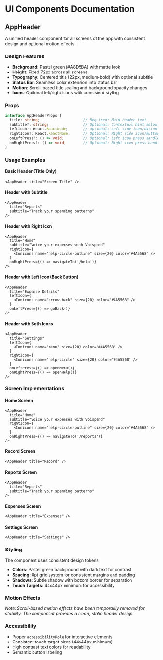 # UI Components Documentation

## AppHeader

A unified header component for all screens of the app with consistent design and optional motion effects.

### Design Features

- **Background**: Pastel green (#A8D5BA) with matte look
- **Height**: Fixed 72px across all screens
- **Typography**: Centered title (22px, medium-bold) with optional subtitle
- **Status Bar**: Seamless color extension into status bar
- **Motion**: Scroll-based title scaling and background opacity changes
- **Icons**: Optional left/right icons with consistent styling

### Props

```typescript
interface AppHeaderProps {
  title: string;                    // Required: Main header text
  subtitle?: string;                // Optional: Contextual hint below title
  leftIcon?: React.ReactNode;       // Optional: Left side icon/button
  rightIcon?: React.ReactNode;      // Optional: Right side icon/button
  onLeftPress?: () => void;         // Optional: Left icon press handler
  onRightPress?: () => void;        // Optional: Right icon press handler
}
```

### Usage Examples

#### Basic Header (Title Only)
```tsx
<AppHeader title="Screen Title" />
```

#### Header with Subtitle
```tsx
<AppHeader 
  title="Reports" 
  subtitle="Track your spending patterns" 
/>
```

#### Header with Right Icon
```tsx
<AppHeader 
  title="Home" 
  subtitle="Voice your expenses with Voispend"
  rightIcon={
    <Ionicons name="help-circle-outline" size={20} color="#4A5568" />
  }
  onRightPress={() => navigateTo('/help')}
/>
```

#### Header with Left Icon (Back Button)
```tsx
<AppHeader 
  title="Expense Details"
  leftIcon={
    <Ionicons name="arrow-back" size={20} color="#4A5568" />
  }
  onLeftPress={() => goBack()}
/>
```

#### Header with Both Icons
```tsx
<AppHeader 
  title="Settings"
  leftIcon={
    <Ionicons name="menu" size={20} color="#4A5568" />
  }
  rightIcon={
    <Ionicons name="help-circle" size={20} color="#4A5568" />
  }
  onLeftPress={() => openMenu()}
  onRightPress={() => openHelp()}
/>
```



### Screen Implementations

#### Home Screen
```tsx
<AppHeader 
  title="Home" 
  subtitle="Voice your expenses with Voispend"
  rightIcon={
    <Ionicons name="help-circle-outline" size={20} color="#4A5568" />
  }
  onRightPress={() => navigateTo('/reports')}
/>
```

#### Record Screen
```tsx
<AppHeader title="Record" />
```

#### Reports Screen
```tsx
<AppHeader 
  title="Reports" 
  subtitle="Track your spending patterns" 
/>
```

#### Expenses Screen
```tsx
<AppHeader title="Expenses" />
```

#### Settings Screen
```tsx
<AppHeader title="Settings" />
```

### Styling

The component uses consistent design tokens:
- **Colors**: Pastel green background with dark text for contrast
- **Spacing**: 8pt grid system for consistent margins and padding
- **Shadows**: Subtle shadow with bottom border for separation
- **Touch Targets**: 44x44px minimum for accessibility

### Motion Effects

*Note: Scroll-based motion effects have been temporarily removed for stability. The component provides a clean, static header design.*

### Accessibility

- Proper `accessibilityRole` for interactive elements
- Consistent touch target sizes (44x44px minimum)
- High contrast text colors for readability
- Semantic button labeling
